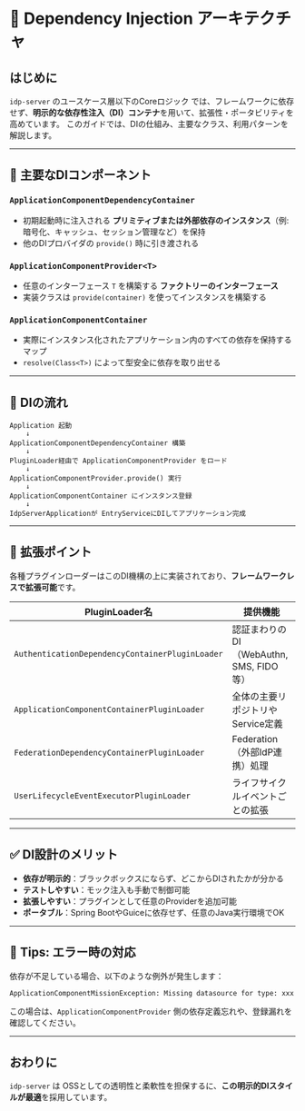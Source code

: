 # 💉 Dependency Injection アーキテクチャ

## はじめに

`idp-server` のユースケース層以下のCoreロジック では、フレームワークに依存せず、**明示的な依存性注入（DI）コンテナ**を用いて、拡張性・ポータビリティを高めています。
このガイドでは、DIの仕組み、主要なクラス、利用パターンを解説します。

---

## 🔧 主要なDIコンポーネント

### `ApplicationComponentDependencyContainer`

* 初期起動時に注入される **プリミティブまたは外部依存のインスタンス**（例: 暗号化、キャッシュ、セッション管理など）を保持
* 他のDIプロバイダの `provide()` 時に引き渡される


### `ApplicationComponentProvider<T>`

* 任意のインターフェース `T` を構築する **ファクトリーのインターフェース**
* 実装クラスは `provide(container)` を使ってインスタンスを構築する

### `ApplicationComponentContainer`

* 実際にインスタンス化されたアプリケーション内のすべての依存を保持するマップ
* `resolve(Class<T>)` によって型安全に依存を取り出せる

---

## 🔄 DIの流れ

```text
Application 起動
    ↓
ApplicationComponentDependencyContainer 構築
    ↓
PluginLoader経由で ApplicationComponentProvider をロード
    ↓
ApplicationComponentProvider.provide() 実行
    ↓
ApplicationComponentContainer にインスタンス登録
    ↓
IdpServerApplicationが EntryServiceにDIしてアプリケーション完成
```

---

## 🧩 拡張ポイント

各種プラグインローダーはこのDI機構の上に実装されており、**フレームワークレスで拡張可能**です。

| PluginLoader名                                   | 提供機能                           |
|-------------------------------------------------|--------------------------------|
| `AuthenticationDependencyContainerPluginLoader` | 認証まわりのDI（WebAuthn, SMS, FIDO等） |
| `ApplicationComponentContainerPluginLoader`     | 全体の主要リポジトリやService定義           |
| `FederationDependencyContainerPluginLoader`     | Federation（外部IdP連携）処理          |
| `UserLifecycleEventExecutorPluginLoader`        | ライフサイクルイベントごとの拡張               |

---

## ✅ DI設計のメリット

* **依存が明示的**：ブラックボックスにならず、どこからDIされたかが分かる
* **テストしやすい**：モック注入も手動で制御可能
* **拡張しやすい**：プラグインとして任意のProviderを追加可能
* **ポータブル**：Spring BootやGuiceに依存せず、任意のJava実行環境でOK

---

## 📌 Tips: エラー時の対応

依存が不足している場合、以下のような例外が発生します：

```text
ApplicationComponentMissionException: Missing datasource for type: xxx
```

この場合は、`ApplicationComponentProvider` 側の依存定義忘れや、登録漏れを確認してください。

---

## おわりに

`idp-server` は OSSとしての透明性と柔軟性を担保するに、**この明示的DIスタイルが最適**を採用しています。
